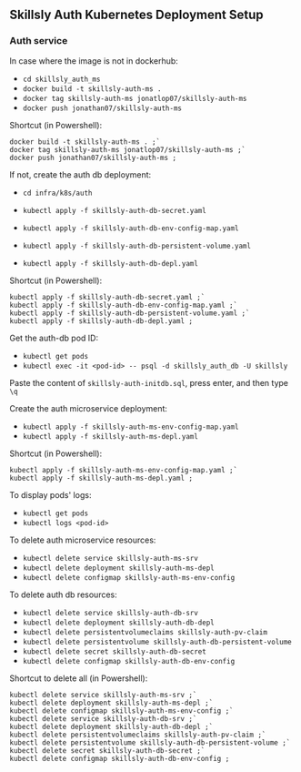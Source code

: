 ## Skillsly Auth Kubernetes Deployment Setup
### Auth service
In case where the image is not in dockerhub:
- `cd skillsly_auth_ms`
- `docker build -t skillsly-auth-ms .`
- `docker tag skillsly-auth-ms jonatlop07/skillsly-auth-ms`
- `docker push jonathan07/skillsly-auth-ms`

Shortcut (in Powershell):

```
docker build -t skillsly-auth-ms . ;`
docker tag skillsly-auth-ms jonatlop07/skillsly-auth-ms ;`
docker push jonathan07/skillsly-auth-ms ;
```

If not, create the auth db deployment:
- `cd infra/k8s/auth`

- `kubectl apply -f skillsly-auth-db-secret.yaml`
- `kubectl apply -f skillsly-auth-db-env-config-map.yaml`
- `kubectl apply -f skillsly-auth-db-persistent-volume.yaml`
- `kubectl apply -f skillsly-auth-db-depl.yaml`

Shortcut (in Powershell):

```
kubectl apply -f skillsly-auth-db-secret.yaml ;`
kubectl apply -f skillsly-auth-db-env-config-map.yaml ;`
kubectl apply -f skillsly-auth-db-persistent-volume.yaml ;`
kubectl apply -f skillsly-auth-db-depl.yaml ;
```

Get the auth-db pod ID:

- `kubectl get pods`
- `kubectl exec -it <pod-id> -- psql -d skillsly_auth_db -U skillsly`

Paste the content of `skillsly-auth-initdb.sql`, press enter, and then type `\q`

Create the auth microservice deployment:

- `kubectl apply -f skillsly-auth-ms-env-config-map.yaml`
- `kubectl apply -f skillsly-auth-ms-depl.yaml`

Shortcut (in Powershell):

```
kubectl apply -f skillsly-auth-ms-env-config-map.yaml ;`
kubectl apply -f skillsly-auth-ms-depl.yaml ;
```

To display pods' logs:

- `kubectl get pods`
- `kubectl logs <pod-id>`

To delete auth microservice resources:

- `kubectl delete service skillsly-auth-ms-srv`
- `kubectl delete deployment skillsly-auth-ms-depl`
- `kubectl delete configmap skillsly-auth-ms-env-config`

To delete auth db resources:

- `kubectl delete service skillsly-auth-db-srv`
- `kubectl delete deployment skillsly-auth-db-depl`
- `kubectl delete persistentvolumeclaims skillsly-auth-pv-claim`
- `kubectl delete persistentvolume skillsly-auth-db-persistent-volume`
- `kubectl delete secret skillsly-auth-db-secret`
- `kubectl delete configmap skillsly-auth-db-env-config`

Shortcut to delete all (in Powershell):

```
kubectl delete service skillsly-auth-ms-srv ;`
kubectl delete deployment skillsly-auth-ms-depl ;`
kubectl delete configmap skillsly-auth-ms-env-config ;`
kubectl delete service skillsly-auth-db-srv ;`
kubectl delete deployment skillsly-auth-db-depl ;`
kubectl delete persistentvolumeclaims skillsly-auth-pv-claim ;`
kubectl delete persistentvolume skillsly-auth-db-persistent-volume ;`
kubectl delete secret skillsly-auth-db-secret ;`
kubectl delete configmap skillsly-auth-db-env-config ; 
```
